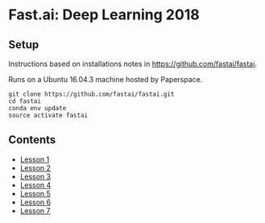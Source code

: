 # Fast.ai: Deep Learning 2018

## Setup

Instructions based on installations notes in https://github.com/fastai/fastai.

Runs on a Ubuntu 16.04.3 machine hosted by Paperspace.

```
git clone https://github.com/fastai/fastai.git
cd fastai
conda env update
source activate fastai
```

## Contents

* [Lesson 1](lesson1.ipynb)
* [Lesson 2](lesson2.ipynb)
* [Lesson 3](lesson3.ipynb)
* [Lesson 4](lesson4.ipynb)
* [Lesson 5](lesson5.ipynb)
* [Lesson 6](lesson6.ipynb)
* [Lesson 7](lesson7.ipynb)
